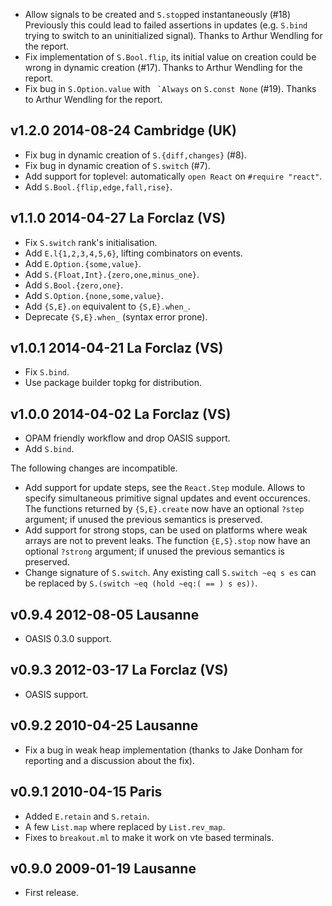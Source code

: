 

- Allow signals to be created and `S.stop`ped instantaneously (#18)
  Previously this could lead to failed assertions in updates (e.g.
  `S.bind` trying to switch to an uninitialized signal). Thanks
  to Arthur Wendling for the report.
- Fix implementation of `S.Bool.flip`, its initial value on creation
  could be wrong in dynamic creation (#17). Thanks to Arthur Wendling
  for the report.
- Fix bug in `S.Option.value` with `` `Always`` on `S.const None` (#19).
  Thanks to Arthur Wendling for the report.
  
v1.2.0 2014-08-24 Cambridge (UK)
--------------------------------

- Fix bug in dynamic creation of `S.{diff,changes}` (#8).
- Fix bug in dynamic creation of `S.switch` (#7).
- Add support for toplevel: automatically `open React` on `#require "react"`.
- Add `S.Bool.{flip,edge,fall,rise}`.

v1.1.0 2014-04-27 La Forclaz (VS)
---------------------------------

- Fix `S.switch` rank's initialisation.
- Add `E.l{1,2,3,4,5,6}`, lifting combinators on events.
- Add `E.Option.{some,value}`.
- Add `S.{Float,Int}.{zero,one,minus_one}`.
- Add `S.Bool.{zero,one}`.
- Add `S.Option.{none,some,value}`.
- Add `{S,E}.on` equivalent to `{S,E}.when_`.
- Deprecate `{S,E}.when_` (syntax error prone).

v1.0.1 2014-04-21 La Forclaz (VS)
---------------------------------

- Fix `S.bind`.
- Use package builder topkg for distribution.

v1.0.0 2014-04-02 La Forclaz (VS)
---------------------------------

- OPAM friendly workflow and drop OASIS support.
- Add `S.bind`.

The following changes are incompatible.

- Add support for update steps, see the `React.Step` module. Allows to
  specify simultaneous primitive signal updates and event occurences.
  The functions returned by `{S,E}.create` now have an optional
  `?step` argument; if unused the previous semantics is preserved.
- Add support for strong stops, can be used on platforms where weak
  arrays are not to prevent leaks. The function `{E,S}.stop` now have
  an optional `?strong` argument; if unused the previous semantics is
  preserved.
- Change signature of `S.switch`. Any existing call `S.switch ~eq s es` can
  be replaced by `S.(switch ~eq (hold ~eq:( == ) s es))`.


v0.9.4 2012-08-05 Lausanne
--------------------------

- OASIS 0.3.0 support.


v0.9.3 2012-03-17 La Forclaz (VS)
---------------------------------

- OASIS support.


v0.9.2 2010-04-25 Lausanne
--------------------------

- Fix a bug in weak heap implementation (thanks to Jake Donham for reporting
  and a discussion about the fix).


v0.9.1 2010-04-15 Paris
-----------------------

- Added `E.retain` and `S.retain`.
- A few `List.map` where replaced by `List.rev_map`.
- Fixes to `breakout.ml` to make it work on vte based terminals.


v0.9.0 2009-01-19 Lausanne
--------------------------

- First release.
